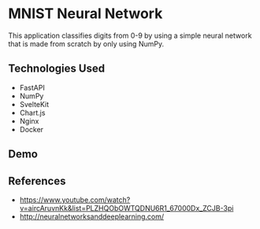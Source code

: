 # MNIST Neural Network
This application classifies digits from 0-9 by using a simple neural network that is made from scratch by only using NumPy.

## Technologies Used
- FastAPI
- NumPy
- SvelteKit
- Chart.js
- Nginx
- Docker

## Demo


## References

- https://www.youtube.com/watch?v=aircAruvnKk&list=PLZHQObOWTQDNU6R1_67000Dx_ZCJB-3pi
- http://neuralnetworksanddeeplearning.com/